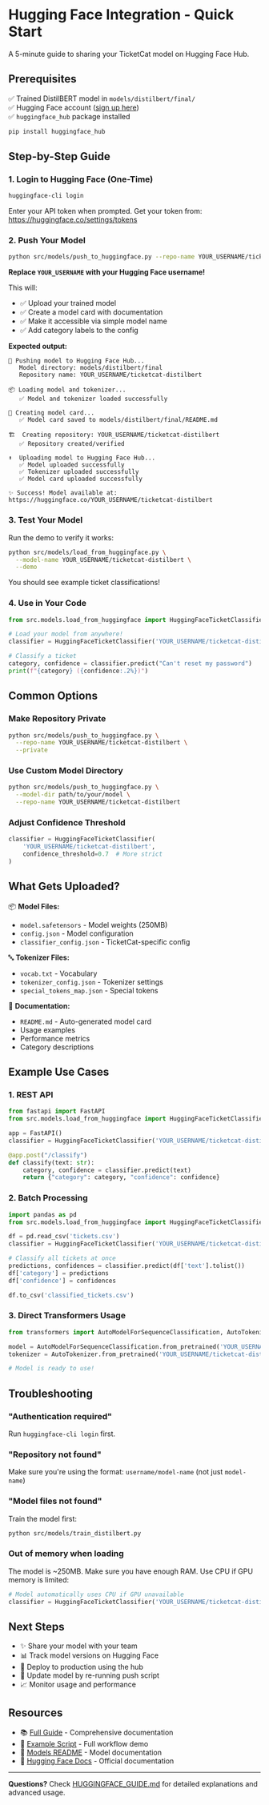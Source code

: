 # Hugging Face Integration - Quick Start

A 5-minute guide to sharing your TicketCat model on Hugging Face Hub.

## Prerequisites

✅ Trained DistilBERT model in `models/distilbert/final/`  
✅ Hugging Face account ([sign up here](https://huggingface.co/join))  
✅ `huggingface_hub` package installed

```bash
pip install huggingface_hub
```

## Step-by-Step Guide

### 1. Login to Hugging Face (One-Time)

```bash
huggingface-cli login
```

Enter your API token when prompted. Get your token from: https://huggingface.co/settings/tokens

### 2. Push Your Model

```bash
python src/models/push_to_huggingface.py --repo-name YOUR_USERNAME/ticketcat-distilbert
```

**Replace `YOUR_USERNAME` with your Hugging Face username!**

This will:
- ✅ Upload your trained model
- ✅ Create a model card with documentation
- ✅ Make it accessible via simple model name
- ✅ Add category labels to the config

**Expected output:**
```
🚀 Pushing model to Hugging Face Hub...
   Model directory: models/distilbert/final
   Repository name: YOUR_USERNAME/ticketcat-distilbert

📦 Loading model and tokenizer...
   ✅ Model and tokenizer loaded successfully

📝 Creating model card...
   ✅ Model card saved to models/distilbert/final/README.md

🏗️  Creating repository: YOUR_USERNAME/ticketcat-distilbert
   ✅ Repository created/verified

⬆️  Uploading model to Hugging Face Hub...
   ✅ Model uploaded successfully
   ✅ Tokenizer uploaded successfully
   ✅ Model card uploaded successfully

✨ Success! Model available at: https://huggingface.co/YOUR_USERNAME/ticketcat-distilbert
```

### 3. Test Your Model

Run the demo to verify it works:

```bash
python src/models/load_from_huggingface.py \
  --model-name YOUR_USERNAME/ticketcat-distilbert \
  --demo
```

You should see example ticket classifications!

### 4. Use in Your Code

```python
from src.models.load_from_huggingface import HuggingFaceTicketClassifier

# Load your model from anywhere!
classifier = HuggingFaceTicketClassifier('YOUR_USERNAME/ticketcat-distilbert')

# Classify a ticket
category, confidence = classifier.predict("Can't reset my password")
print(f"{category} ({confidence:.2%})")
```

## Common Options

### Make Repository Private

```bash
python src/models/push_to_huggingface.py \
  --repo-name YOUR_USERNAME/ticketcat-distilbert \
  --private
```

### Use Custom Model Directory

```bash
python src/models/push_to_huggingface.py \
  --model-dir path/to/your/model \
  --repo-name YOUR_USERNAME/ticketcat-distilbert
```

### Adjust Confidence Threshold

```python
classifier = HuggingFaceTicketClassifier(
    'YOUR_USERNAME/ticketcat-distilbert',
    confidence_threshold=0.7  # More strict
)
```

## What Gets Uploaded?

📦 **Model Files:**
- `model.safetensors` - Model weights (250MB)
- `config.json` - Model configuration
- `classifier_config.json` - TicketCat-specific config

🔤 **Tokenizer Files:**
- `vocab.txt` - Vocabulary
- `tokenizer_config.json` - Tokenizer settings
- `special_tokens_map.json` - Special tokens

📄 **Documentation:**
- `README.md` - Auto-generated model card
- Usage examples
- Performance metrics
- Category descriptions

## Example Use Cases

### 1. REST API

```python
from fastapi import FastAPI
from src.models.load_from_huggingface import HuggingFaceTicketClassifier

app = FastAPI()
classifier = HuggingFaceTicketClassifier('YOUR_USERNAME/ticketcat-distilbert')

@app.post("/classify")
def classify(text: str):
    category, confidence = classifier.predict(text)
    return {"category": category, "confidence": confidence}
```

### 2. Batch Processing

```python
import pandas as pd
from src.models.load_from_huggingface import HuggingFaceTicketClassifier

df = pd.read_csv('tickets.csv')
classifier = HuggingFaceTicketClassifier('YOUR_USERNAME/ticketcat-distilbert')

# Classify all tickets at once
predictions, confidences = classifier.predict(df['text'].tolist())
df['category'] = predictions
df['confidence'] = confidences

df.to_csv('classified_tickets.csv')
```

### 3. Direct Transformers Usage

```python
from transformers import AutoModelForSequenceClassification, AutoTokenizer

model = AutoModelForSequenceClassification.from_pretrained('YOUR_USERNAME/ticketcat-distilbert')
tokenizer = AutoTokenizer.from_pretrained('YOUR_USERNAME/ticketcat-distilbert')

# Model is ready to use!
```

## Troubleshooting

### "Authentication required"

Run `huggingface-cli login` first.

### "Repository not found"

Make sure you're using the format: `username/model-name` (not just `model-name`)

### "Model files not found"

Train the model first:
```bash
python src/models/train_distilbert.py
```

### Out of memory when loading

The model is ~250MB. Make sure you have enough RAM. Use CPU if GPU memory is limited:
```python
# Model automatically uses CPU if GPU unavailable
classifier = HuggingFaceTicketClassifier('YOUR_USERNAME/ticketcat-distilbert')
```

## Next Steps

- ✨ Share your model with your team
- 📊 Track model versions on Hugging Face
- 🚀 Deploy to production using the hub
- 🔄 Update model by re-running push script
- 📈 Monitor usage and performance

## Resources

- 📚 [Full Guide](HUGGINGFACE_GUIDE.md) - Comprehensive documentation
- 🧪 [Example Script](examples/huggingface_workflow_example.py) - Full workflow demo
- 📖 [Models README](src/models/README.md) - Model documentation
- 🔗 [Hugging Face Docs](https://huggingface.co/docs/hub/index) - Official documentation

---

**Questions?** Check [HUGGINGFACE_GUIDE.md](HUGGINGFACE_GUIDE.md) for detailed explanations and advanced usage.

